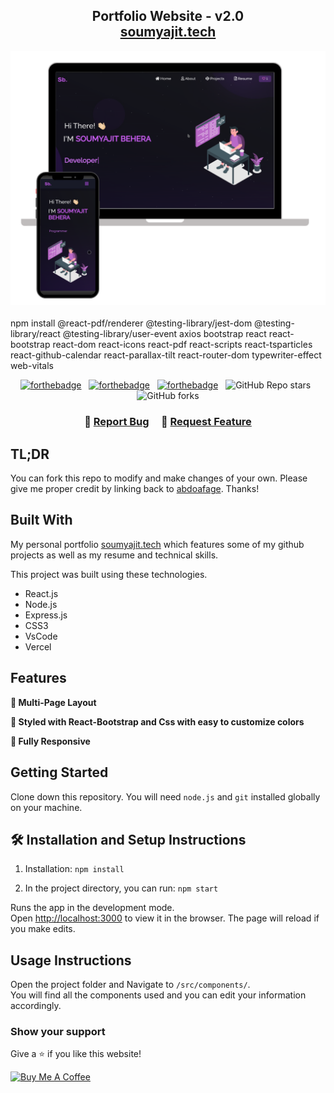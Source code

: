 <h2 align="center">
  Portfolio Website - v2.0<br/>
  <a href="https://soumyajit.vercel.app/" target="_blank">soumyajit.tech</a>
</h2>
<div align="center">
  <img alt="Demo" src="./Images/readme-img1.png" />
</div>

<br/>
npm install @react-pdf/renderer @testing-library/jest-dom @testing-library/react @testing-library/user-event axios bootstrap react react-bootstrap react-dom react-icons react-pdf react-scripts react-tsparticles react-github-calendar react-parallax-tilt react-router-dom typewriter-effect web-vitals
<center>

[![forthebadge](https://forthebadge.com/images/badges/built-with-love.svg)](https://forthebadge.com) &nbsp;
[![forthebadge](https://forthebadge.com/images/badges/made-with-javascript.svg)](https://forthebadge.com) &nbsp;
[![forthebadge](https://forthebadge.com/images/badges/open-source.svg)](https://forthebadge.com) &nbsp;
![GitHub Repo stars](https://img.shields.io/github/stars/abdoafage/Portfolio?color=red&logo=github&style=for-the-badge) &nbsp;
![GitHub forks](https://img.shields.io/github/forks/abdoafage/Portfolio?color=red&logo=github&style=for-the-badge)

</center>

<h3 align="center">
    🔹
    <a href="https://github.com/abdoafage/Portfolio/issues">Report Bug</a> &nbsp; &nbsp;
    🔹
    <a href="https://github.com/abdoafage/Portfolio/issues">Request Feature</a>
</h3>

## TL;DR

You can fork this repo to modify and make changes of your own. Please give me proper credit by linking back to [abdoafage](https://github.com/abdoafage/Portfolio). Thanks!

## Built With

My personal portfolio <a href="https://soumyajit.vercel.app/" target="_blank">soumyajit.tech</a> which features some of my github projects as well as my resume and technical skills.<br/>

This project was built using these technologies.

- React.js
- Node.js
- Express.js
- CSS3
- VsCode
- Vercel

## Features

**📖 Multi-Page Layout**

**🎨 Styled with React-Bootstrap and Css with easy to customize colors**

**📱 Fully Responsive**

## Getting Started

Clone down this repository. You will need `node.js` and `git` installed globally on your machine.

## 🛠 Installation and Setup Instructions

1. Installation: `npm install`

2. In the project directory, you can run: `npm start`

Runs the app in the development mode.\
Open [http://localhost:3000](http://localhost:3000) to view it in the browser.
The page will reload if you make edits.

## Usage Instructions

Open the project folder and Navigate to `/src/components/`. <br/>
You will find all the components used and you can edit your information accordingly.

### Show your support

Give a ⭐ if you like this website!

<a href="https://www.buymeacoffee.com/abdoafage" target="_blank"><img src="https://cdn.buymeacoffee.com/buttons/v2/default-violet.png" alt="Buy Me A Coffee" height= "60px" width= "217px" ></a>
